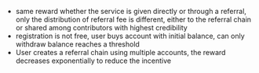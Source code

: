 - same reward whether the service is given directly or through a referral, only the distribution of referral fee is different, either to the referral chain or shared among contributors with highest credibility
- registration is not free, user buys account with initial balance, can only withdraw balance reaches a threshold
- User creates a referral chain using multiple accounts, the reward decreases exponentially to reduce the incentive 